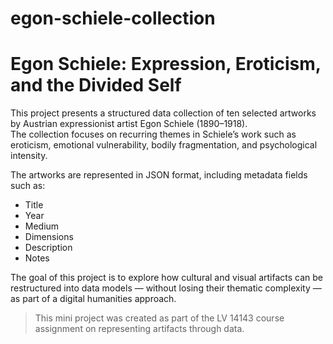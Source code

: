 # egon-schiele-collection
# Egon Schiele: Expression, Eroticism, and the Divided Self

This project presents a structured data collection of ten selected artworks by Austrian expressionist artist Egon Schiele (1890–1918).  
The collection focuses on recurring themes in Schiele’s work such as eroticism, emotional vulnerability, bodily fragmentation, and psychological intensity.

The artworks are represented in JSON format, including metadata fields such as:
- Title
- Year
- Medium
- Dimensions
- Description
- Notes

The goal of this project is to explore how cultural and visual artifacts can be restructured into data models — without losing their thematic complexity — as part of a digital humanities approach.

> This mini project was created as part of the LV 14143 course assignment on representing artifacts through data.
